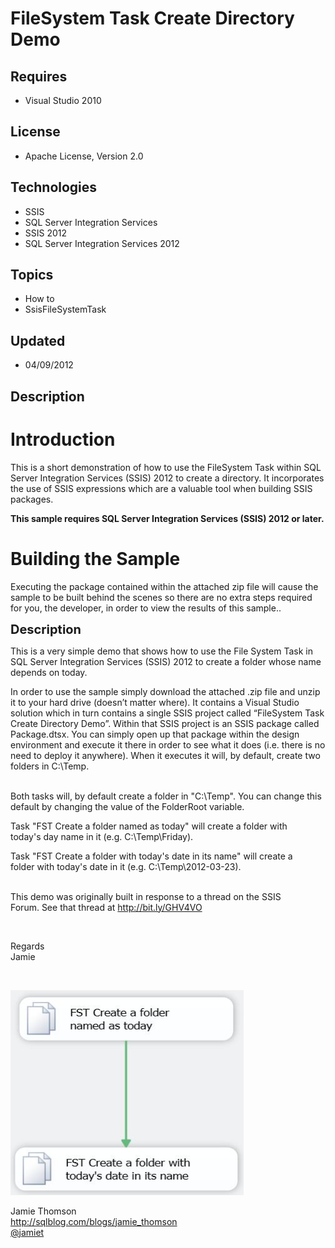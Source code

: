 # FileSystem Task Create Directory Demo
## Requires
- Visual Studio 2010
## License
- Apache License, Version 2.0
## Technologies
- SSIS
- SQL Server Integration Services
- SSIS 2012
- SQL Server Integration Services 2012
## Topics
- How to
- SsisFileSystemTask
## Updated
- 04/09/2012
## Description

<h1>Introduction</h1>
<p>This is a short demonstration of how to use the FileSystem Task within SQL Server Integration Services (SSIS) 2012 to create a directory. It incorporates the use of SSIS expressions which are a valuable tool when building SSIS packages.</p>
<p><strong>This sample requires SQL Server Integration Services (SSIS) 2012 or later.</strong></p>
<h1><span>Building the Sample</span></h1>
<p>Executing the package contained within the attached zip file will cause the sample to be built behind the scenes so there are no extra steps required for you, the developer, in order to view the results of this sample..</p>
<p><span style="font-size:20px; font-weight:bold">Description</span></p>
<p>This is a very simple demo that shows how to use the File System Task in SQL Server Integration Services (SSIS) 2012 to&nbsp;create a folder whose name depends on today.</p>
<p>In order to use the sample simply download the attached .zip file and unzip it to your hard drive (doesn&rsquo;t matter where). It contains a Visual Studio solution which in turn contains a single SSIS project called &ldquo;FileSystem Task Create Directory
 Demo&rdquo;. Within that SSIS project is an SSIS package called Package.dtsx. You can simply open up that package within the design environment and execute it there in order to see what it does (i.e. there is no need to deploy it anywhere). When it executes
 it will, by default, create two folders in C:\Temp.&nbsp;</p>
<p><br>
Both tasks will, by default create a folder in &quot;C:\Temp&quot;. You can change&nbsp;this default by changing the value of the FolderRoot variable.&nbsp;</p>
<p>Task &quot;FST Create a folder named as today&quot; will create a folder with today's&nbsp;day name in it (e.g. C:\Temp\Friday).</p>
<p>Task &quot;FST Create a folder with today's date in its name&quot; will create a folder&nbsp;with today's date in it (e.g. C:\Temp\2012-03-23).</p>
<p><br>
This demo was originally built in response to a thread on the SSIS Forum.&nbsp;See that thread at
<a href="http://bit.ly/GHV4VO">http://bit.ly/GHV4VO</a></p>
<p>&nbsp;</p>
<p>Regards<br>
Jamie</p>
<p><em><br>
</em></p>
<p><em><img src="54985-filesystemtaskcreatedirectorydemo_screenshotofdesignsurface.jpg" alt="" width="373" height="328"><br>
</em></p>
<p>Jamie Thomson<br>
<a href="http://sqlblog.com/blogs/jamie_thomson">http://sqlblog.com/blogs/jamie_thomson</a><br>
<a href="http://twitter.com/jamiet">@jamiet</a><em><br>
</em></p>
